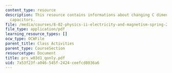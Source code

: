 ```yaml
---
content_type: resource
description: This resource contains informations about changing C dimensions and parallel-plate
  capacitors.
file: /media/courses/8-02-physics-ii-electricity-and-magnetism-spring-2007/7a53f23fa046545f2424ceefcd8036a6_prs_w03d1_qonly.pdf
file_type: application/pdf
learning_resource_types: []
ocw_type: OCWFile
parent_title: Class Activities
parent_type: CourseSection
resourcetype: Document
title: prs_w03d1_qonly.pdf
uid: 7a53f23f-a046-545f-2424-ceefcd8036a6
---
```

